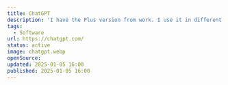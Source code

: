```yaml
---
title: ChatGPT
description: 'I have the Plus version from work. I use it in different situations, dedicated post will follow.'
tags:
  - Software
url: https://chatgpt.com/
status: active
image: chatgpt.webp
openSource:
updated: 2025-01-05 16:00
published: 2025-01-05 16:00
---
```

